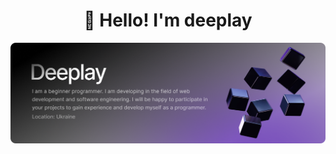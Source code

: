 <h1 align="center">👋 Hello! I'm deeplay </h1>

![Header](https://github.com/qqdeeplay/qqdeeplay/blob/main/assets/logo.png)
